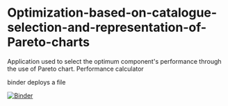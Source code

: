 # Optimization-based-on-catalogue-selection-and-representation-of-Pareto-charts
Application used to select the optimum component's performance through the use of Pareto chart. Performance calculator

binder deploys a file

[![Binder](https://mybinder.org/badge_logo.svg)](https://mybinder.org/v2/gh/aitorochotorena/Optimization-based-on-catalogue-selection-and-representation-of-Pareto-charts/master?urlpath=voila%2Frender%2F3-Optimization_Catalogues_PerformanceCalc.ipynb)

